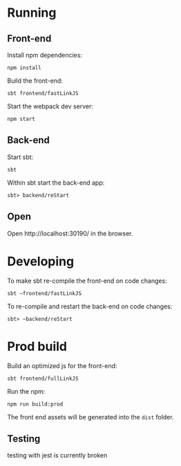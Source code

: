 # Running

## Front-end

Install npm dependencies:

```
npm install
```

Build the front-end:

```
sbt frontend/fastLinkJS
```

Start the webpack dev server:

```
npm start
```

## Back-end

Start sbt:

```
sbt
```

Within sbt start the back-end app:

```
sbt> backend/reStart
```

## Open 

Open http://localhost:30190/ in the browser.

# Developing

To make sbt re-compile the front-end on code changes:

```
sbt ~frontend/fastLinkJS
```

To re-compile and restart the back-end on code changes:

```
sbt> ~backend/reStart
```

# Prod build

Build an optimized js for the front-end:

```
sbt frontend/fullLinkJS
```

Run the npm:

```
npm run build:prod
```

The front end assets will be generated into the `dist` folder.

## Testing

testing with jest is currently broken
